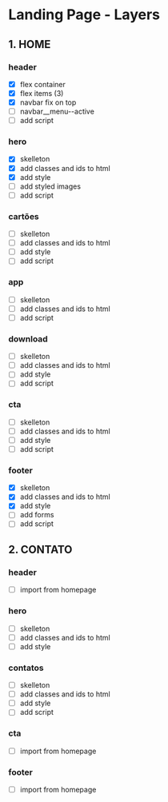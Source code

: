 # Landing Page - Layers 
## 1. HOME
### header
- [x] flex container
- [x] flex items (3)
- [x] navbar fix on top
- [ ] navbar__menu--active
- [ ] add script

### hero
- [x] skelleton
- [x] add classes and ids to html
- [x] add style
- [ ] add styled images
- [ ] add script

### cartões
- [ ] skelleton
- [ ] add classes and ids to html
- [ ] add style
- [ ] add script

### app
- [ ] skelleton
- [ ] add classes and ids to html
- [ ] add script

### download
- [ ] skelleton
- [ ] add classes and ids to html
- [ ] add style
- [ ] add script

### cta
- [ ] skelleton
- [ ] add classes and ids to html
- [ ] add style
- [ ] add script

### footer
- [x] skelleton
- [x] add classes and ids to html
- [x] add style
- [ ] add forms
- [ ] add script

## 2. CONTATO
### header
- [ ] import from homepage

### hero
- [ ] skelleton
- [ ] add classes and ids to html
- [ ] add style

### contatos
- [ ] skelleton
- [ ] add classes and ids to html
- [ ] add style
- [ ] add script

### cta
- [ ] import from homepage

### footer
- [ ] import from homepage